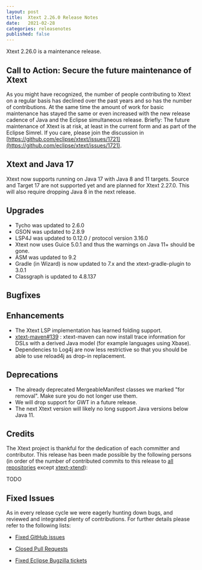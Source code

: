 ```yaml
---
layout: post
title:  Xtext 2.26.0 Release Notes
date:   2021-02-28
categories: releasenotes
published: false
---
```


Xtext 2.26.0 is a maintenance release.

## Call to Action: Secure the future maintenance of Xtext

As you might have recognized, the number of people contributing to Xtext on a regular basis has declined over the past years and so has the number of contributions. At the same time the amount of work for basic maintenance has stayed the same or even increased with the new release cadence of Java and the Eclipse simultaneous release. Briefly: The future maintenance of Xtext is at risk, at least in the current form and as part of the Eclipse Simrel. If you care, please join the discussion in [https://github.com/eclipse/xtext/issues/1721](https://github.com/eclipse/xtext/issues/1721).

## Xtext and Java 17

Xtext now supports running on Java 17 with Java 8 and 11 targets. Source and Target 17 are not supported yet and are planned for Xtext 2.27.0. This will also require dropping Java 8 in the next release.

## Upgrades

* Tycho was updated to 2.6.0
* GSON was updated to 2.8.9
* LSP4J was updated to 0.12.0 / protocol version 3.16.0
* Xtext now uses Guice 5.0.1 and thus the warnings on Java 11+ should be gone.
* ASM was updated to 9.2
* Gradle (in Wizard) is now updated to 7.x and the xtext-gradle-plugin to 3.0.1
* Classgraph is updated to 4.8.137

## Bugfixes

## Enhancements

- The Xtext LSP implementation has learned folding support.
- [xtext-maven#139](https://github.com/eclipse/xtext-maven/issues/139) : xtext-maven can now install trace information for DSLs with a derived Java model (for example languages using Xbase).
- Dependencies to Log4j are now less restrictive so that you should be able to use reload4j as drop-in replacement.

## Deprecations

- The already deprecated MergeableManifest classes we marked "for removal". Make sure you do not longer use them.
- We will drop support for GWT in a future release.
- The next Xtext version will likely no long support Java versions below Java 11.

## Credits

The Xtext project is thankful for the dedication of each committer and contributor. This release has been made possible by the following persons (in order of the number of contributed commits to this release to [all repositories](https://github.com/eclipse/xtext#repositories) except [xtext-xtend](https://github.com/eclipse/xtext-xtend)):

TODO

## Fixed Issues

As in every release cycle we were eagerly hunting down bugs, and reviewed and integrated plenty of contributions. For further details please refer to the following lists:

* [Fixed GitHub issues](https://github.com/search?utf8=%E2%9C%93&q=is%3Aissue+milestone%3ARelease_2.26+is%3Aclosed+repo%3Aeclipse%2Fxtext+repo%3Aeclipse%2Fxtext-core+repo%3Aeclipse%2Fxtext-lib+repo%3Aeclipse%2Fxtext-extras+repo%3Aeclipse%2Fxtext-eclipse+repo%3Aeclipse%2Fxtext-idea+repo%3Aeclipse%2Fxtext-web+repo%3Aeclipse%2Fxtext-maven+repo%3Aeclipse%2Fxtext-xtend&type=Issues&ref=searchresults)

* [Closed Pull Requests](https://github.com/search?utf8=%E2%9C%93&q=is%3Apr+milestone%3ARelease_2.26+is%3Aclosed+repo%3Aeclipse%2Fxtext+repo%3Aeclipse%2Fxtext-core+repo%3Aeclipse%2Fxtext-lib+repo%3Aeclipse%2Fxtext-extras+repo%3Aeclipse%2Fxtext-eclipse+repo%3Aeclipse%2Fxtext-idea+repo%3Aeclipse%2Fxtext-web+repo%3Aeclipse%2Fxtext-maven+repo%3Aeclipse%2Fxtext-xtend&type=Issues&ref=searchresults)

* [Fixed Eclipse Bugzilla tickets](https://bugs.eclipse.org/bugs/buglist.cgi?bug_status=RESOLVED&bug_status=VERIFIED&bug_status=CLOSED&classification=Modeling&classification=Tools&columnlist=product%2Ccomponent%2Cassigned_to%2Cbug_status%2Cresolution%2Cshort_desc%2Cchangeddate%2Ckeywords&f0=OP&f1=OP&f3=CP&f4=CP&known_name=Xtext%202.26&list_id=16618269&product=TMF&product=Xtend&query_based_on=Xtext%202.26&query_format=advanced&status_whiteboard=v2.26&status_whiteboard_type=allwordssubstr)

